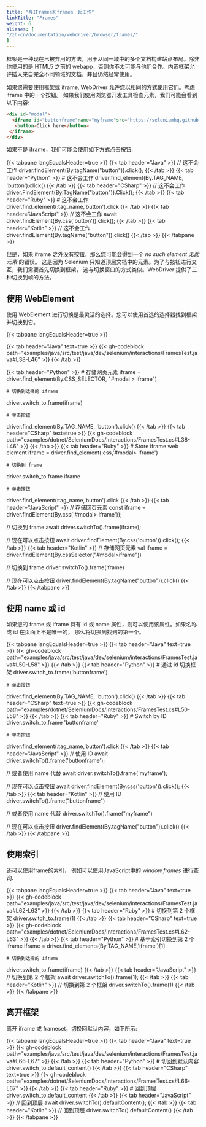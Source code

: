 ```yaml
---
title: "与IFrames和frames一起工作"
linkTitle: "Frames"
weight: 6
aliases: [
"/zh-cn/documentation/webdriver/browser/frames/"
]
---
```


框架是一种现在已被弃用的方法，用于从同一域中的多个文档构建站点布局。除非你使用的是 HTML5
之前的 webapp，否则你不太可能与他们合作。内嵌框架允许插入来自完全不同领域的文档，并且仍然经常使用。


如果您需要使用框架或 iframe, WebDriver 允许您以相同的方式使用它们。考虑 iframe 中的一个按钮。
如果我们使用浏览器开发工具检查元素，我们可能会看到以下内容:

```html
<div id="modal">
  <iframe id="buttonframe"name="myframe"src="https://seleniumhq.github.io">
   <button>Click here</button>
 </iframe>
</div>
```

如果不是 iframe，我们可能会使用如下方式点击按钮:

{{< tabpane langEqualsHeader=true >}}
{{< tab header="Java" >}}
// 这不会工作
driver.findElement(By.tagName("button")).click();
{{< /tab >}}
{{< tab header="Python" >}}
    # 这不会工作
driver.find_element(By.TAG_NAME, 'button').click()
{{< /tab >}}
{{< tab header="CSharp" >}}
// 这不会工作
driver.FindElement(By.TagName("button")).Click();
{{< /tab >}}
{{< tab header="Ruby" >}}
    # 这不会工作
driver.find_element(:tag_name,'button').click
{{< /tab >}}
{{< tab header="JavaScript" >}}
// 这不会工作
await driver.findElement(By.css('button')).click();
{{< /tab >}}
{{< tab header="Kotlin" >}}
// 这不会工作
driver.findElement(By.tagName("button")).click()
{{< /tab >}}
{{< /tabpane >}}

但是，如果 iframe 之外没有按钮，那么您可能会得到一个 _no such element 无此元素_ 的错误。
这是因为 Selenium 只知道顶层文档中的元素。为了与按钮进行交互，我们需要首先切换到框架，
这与切换窗口的方式类似。WebDriver 提供了三种切换到帧的方法。

## 使用 WebElement

使用 WebElement 进行切换是最灵活的选择。您可以使用首选的选择器找到框架并切换到它。

{{< tabpane langEqualsHeader=true >}}

 {{< tab header="Java" text=true >}}
{{< gh-codeblock path="examples/java/src/test/java/dev/selenium/interactions/FramesTest.java#L38-L46" >}}
  {{< /tab >}}

{{< tab header="Python" >}}
    # 存储网页元素
iframe = driver.find_element(By.CSS_SELECTOR, "#modal > iframe")

    # 切换到选择的 iframe
driver.switch_to.frame(iframe)

    # 单击按钮
driver.find_element(By.TAG_NAME, 'button').click()
{{< /tab >}}
      {{< tab header="CSharp" text=true >}}
{{< gh-codeblock path="examples/dotnet/SeleniumDocs/Interactions/FramesTest.cs#L38-L46" >}}
{{< /tab >}}
{{< tab header="Ruby" >}}
    # Store iframe web element
iframe = driver.find_element(:css,'#modal> iframe')

    # 切换到 frame
driver.switch_to.frame iframe

    # 单击按钮
driver.find_element(:tag_name,'button').click
{{< /tab >}}
{{< tab header="JavaScript" >}}
// 存储网页元素
const iframe = driver.findElement(By.css('#modal> iframe'));

// 切换到 frame
await driver.switchTo().frame(iframe);

// 现在可以点击按钮
await driver.findElement(By.css('button')).click();
{{< /tab >}}
{{< tab header="Kotlin" >}}
// 存储网页元素
val iframe = driver.findElement(By.cssSelector("#modal>iframe"))

// 切换到 frame
driver.switchTo().frame(iframe)

// 现在可以点击按钮
driver.findElement(By.tagName("button")).click()
{{< /tab >}}
{{< /tabpane >}}

## 使用 name 或 id

如果您的 frame 或 iframe 具有 id 或 name 属性，则可以使用该属性。如果名称或 id 在页面上不是唯一的，
那么将切换到找到的第一个。

{{< tabpane langEqualsHeader=true >}}
 {{< tab header="Java" text=true >}}
{{< gh-codeblock path="examples/java/src/test/java/dev/selenium/interactions/FramesTest.java#L50-L58" >}}
  {{< /tab >}}
{{< tab header="Python" >}}
    # 通过 id 切换框架
driver.switch_to.frame('buttonframe')

    # 单击按钮
driver.find_element(By.TAG_NAME, 'button').click()
{{< /tab >}}
   {{< tab header="CSharp" text=true >}}
{{< gh-codeblock path="examples/dotnet/SeleniumDocs/Interactions/FramesTest.cs#L50-L58" >}}
{{< /tab >}}
{{< tab header="Ruby" >}}
    # Switch by ID
driver.switch_to.frame 'buttonframe'

    # 单击按钮
driver.find_element(:tag_name,'button').click
{{< /tab >}}
{{< tab header="JavaScript" >}}
// 使用 ID
await driver.switchTo().frame('buttonframe');

// 或者使用 name 代替
await driver.switchTo().frame('myframe');

// 现在可以点击按钮
await driver.findElement(By.css('button')).click();
{{< /tab >}}
{{< tab header="Kotlin" >}}
// 使用 ID
driver.switchTo().frame("buttonframe")

// 或者使用 name 代替
driver.switchTo().frame("myframe")

// 现在可以点击按钮
driver.findElement(By.tagName("button")).click()
{{< /tab >}}
{{< /tabpane >}}

## 使用索引

还可以使用frame的索引，
例如可以使用JavaScript中的
_window.frames_ 进行查询.

{{< tabpane langEqualsHeader=true >}}
         {{< tab header="Java" text=true >}}
{{< gh-codeblock path="examples/java/src/test/java/dev/selenium/interactions/FramesTest.java#L62-L63" >}}
  {{< /tab >}}
{{< tab header="Ruby" >}}
    # 切换到第 2 个框架
driver.switch_to.frame(1)
{{< /tab >}}
      {{< tab header="CSharp" text=true >}}
{{< gh-codeblock path="examples/dotnet/SeleniumDocs/Interactions/FramesTest.cs#L62-L63" >}}
{{< /tab >}}
{{< tab header="Python" >}}
    # 基于索引切换到第 2 个 iframe
iframe = driver.find_elements(By.TAG_NAME,'iframe')[1]

    # 切换到选择的 iframe
driver.switch_to.frame(iframe)
{{< /tab >}}
{{< tab header="JavaScript" >}}
// 切换到第 2 个框架
await driver.switchTo().frame(1);
{{< /tab >}}
{{< tab header="Kotlin" >}}
// 切换到第 2 个框架
driver.switchTo().frame(1)
{{< /tab >}}
{{< /tabpane >}}


## 离开框架

离开 iframe 或 frameset，切换回默认内容，如下所示:

{{< tabpane langEqualsHeader=true >}}
    {{< tab header="Java" text=true >}}
{{< gh-codeblock path="examples/java/src/test/java/dev/selenium/interactions/FramesTest.java#L66-L67" >}}
  {{< /tab >}}
{{< tab header="Python" >}}
    # 切回到默认内容
driver.switch_to.default_content()
{{< /tab >}}
        {{< tab header="CSharp" text=true >}}
{{< gh-codeblock path="examples/dotnet/SeleniumDocs/Interactions/FramesTest.cs#L66-L67" >}}
{{< /tab >}}
{{< tab header="Ruby" >}}
    # 回到顶层
driver.switch_to.default_content
{{< /tab >}}
{{< tab header="JavaScript" >}}
// 回到顶层
await driver.switchTo().defaultContent();
{{< /tab >}}
{{< tab header="Kotlin" >}}
// 回到顶层
driver.switchTo().defaultContent()
{{< /tab >}}
{{< /tabpane >}}
